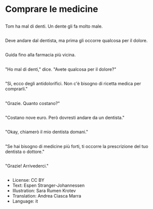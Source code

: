 # Comprare le medicine

##
Tom ha mal di denti. Un dente gli fa molto male.

##
Deve andare dal dentista, ma prima gli occorre qualcosa per il dolore.

##
Guida fino alla farmacia più vicina.

##
"Ho mal di denti," dice. "Avete qualcosa per il dolore?"

##
"Sì, ecco degli antidolorifici. Non c'è bisogno di ricetta medica per comprarli."

##
"Grazie. Quanto costano?"

##
"Costano nove euro. Però dovresti andare da un dentista."

##
"Okay, chiamerò il mio dentista domani."

##
"Se hai bisogno di medicine più forti, ti occorre la prescrizione del tuo dentista o dottore."

##
"Grazie! Arrivederci."

##
* License: CC BY
* Text: Espen Stranger-Johannessen
* Illustration: Sara Rumen Krotev
* Translation: Andrea Ciasca Marra
* Language: it
